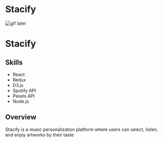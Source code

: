 # Stacify

![gif later]()


# Stacify

## Skills
* React
* Redux
* D3.js
* Spotify API
* Pexels API
* Node.js


## Overview
Stacify is a music personalization platform where users can select, listen, and enjoy artworks by their taste

